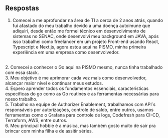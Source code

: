 ## Respostas

1. Comecei a me aprofundar na área de TI a cerca de 2 anos atrás, quando fui afastado do meu trabalho devido a uma doença autoimune que adiquiri, desde então me formei técnico em desenvolvimento de sistemas no SENAC, onde desenvolvi meu background em JAVA, após isso trabalhei como freelancer em um projeto Front-end usando React, Typescript e Next.js, agora estou aqui na PISMO, minha primeira experiência em uma empresa como desenvolvedor.
<br>
2. Comecei a conhecer o Go aqui na PISMO mesmo, nunca tinha trabalhado com essa stack.
<br>
3. Meu objetivo é me aprimorar cada vez mais como desenvolvedor, alcançar maior nível e continuar meus estudos.
<br>
4. Espero aprender todos os fundamentos essenciais, caracteristicas específicas do go como as Go routines e as ferramentas necessárias para nosso trabalho.
<br>
5. Trabalho na equipe de Authorizer Enablement, trabalhamos com API`s responsáveis por autorizações, controle de saldo, entre outros, usamos ferramentas como o Grafana para controle de logs, Codefresh para CI-CD, Terraform, AWS, entre outros.
<br>
6. Meu principal hobbie é a música, mas também gosto muito de sair pra brincar com minha filha e de assitir séries.
